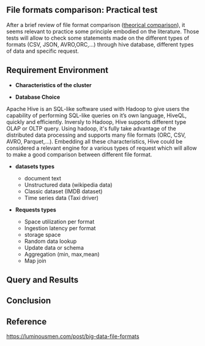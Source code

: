 
## File formats comparison: Practical test

After a brief review of file format comparison ([theorical comparison](https://github.com/Sohou08/Hadoop-Spark/tree/master/file_format)), it seems relevant to practice some principle embodied on the literature. Those tests will allow to check some statements made on the different types of formats (CSV, JSON, AVRO,ORC,...) through hive database, different types of data and specific request.

## Requirement Environment

  * __Characteristics of the cluster__
  
  * __Database Choice__
  
Apache Hive is an SQL-like software used with Hadoop to give users the capability of performing SQL-like queries on it’s own language, HiveQL, quickly and efficiently. Inversly to Hadoop, Hive supports different type OLAP or OLTP query. Using hadoop, it's fully take advantage of the distributed data processing
and supports many file formats (ORC, CSV, AVRO, Parquet,...). Embedding all these characteristics, Hive could be considered a relevant engine for a various types of request which will allow to make a good comparison between different file format.

  * __datasets types__
  
      * document text
      * Unstructured data (wikipedia data)
      * Classic dataset (IMDB dataset)
      * Time series data (Taxi driver)
  
  * __Requests types__
  
      * Space utilization per format
      * Ingestion latency per format
      * storage space
      * Random data lookup
      * Update data or schema 
      * Aggregation (min, max,mean)
      * Map join

## Query and Results



## Conclusion




## Reference 
https://luminousmen.com/post/big-data-file-formats
